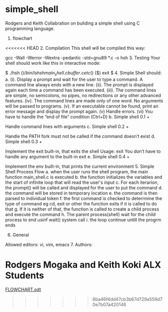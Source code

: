 # simple_shell

Rodgers and Keith Collabration on buliding a simple shell using C programming language.
1. flowchart

<<<<<<< HEAD
2. Compilation
This shell will be compiled this way:

gcc -Wall -Werror -Wextra -pedantic -std=gnu89 *.c -o hsh
3. Testing
Your shell should work like this in interactive mode:

$ ./hsh
($) /bin/ls
hsh main_shell.c buffer.c  etc
($)
($) exit
$
4. Simple Shell should:
a. 
(i). Display a prompt and wait for the user to type a command. A command line always ends with a new line.
(ii). The prompt is displayed again each time a command has been executed.
(iii). The command lines are simple, no semicolons, no pipes, no redirections or any other advanced features.
(iv). The command lines are made only of one word. No arguments will be passed to programs.
(v). If an executable cannot be found, print an error message and display the prompt again.
(v) Handle errors.
(vi) You have to handle the “end of file” condition (Ctrl+D)
b. 
Simple shell 0.1 +

Handle command lines with arguments
c.
Simple shell 0.2 +

Handle the PATH
fork must not be called if the command doesn’t exist
d. 
Simple shell 0.3 +

Implement the exit built-in, that exits the shell
Usage: exit
You don’t have to handle any argument to the built-in exit
e. 
Simple shell 0.4 +

Implement the env built-in, that prints the current environment
5. Simple Shell Process Flow
a. when the user runs the shell program, the main function main_shell.c is executed
b. the function initializes the variables and the start of infinite loop that will read the user's input
c. For each iterarion, the prompt() will be called and displayed for the user to put the command
d. the command will be stored in temporary location
e. the command is then parsed to individual token
f. the first command is checked to deterrmine the type of command eg cd, exit or other the function exits if it is called to do that
g. If it is neither of that, the function is called to create a child process and execute the command
h. The parent process(shell) wait for the child process to end usinf wait() system call
i. the loop continue untill the progrm ends

6. General

Allowed editors: vi, vim, emacs
7. Authors:

 Rodgers Mogaka and Keith Koki ALX Students
=======

[FLOWCHART.odt](https://github.com/rodgersxy/simple_shell/files/11248414/FLOWCHART.odt)
>>>>>>> 6ba46f4dd47cb3b67d729a559d70e7b07a420146
